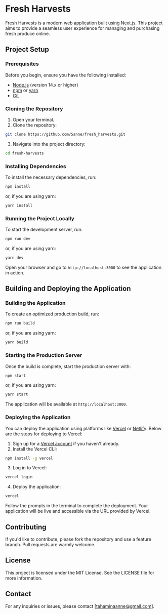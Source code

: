 # Fresh Harvests

Fresh Harvests is a modern web application built using Next.js. This project aims to provide a seamless user experience for managing and purchasing fresh produce online.

## Project Setup

### Prerequisites

Before you begin, ensure you have the following installed:

- [Node.js](https://nodejs.org/) (version 14.x or higher)
- [npm](https://www.npmjs.com/) or [yarn](https://yarnpkg.com/)
- [Git](https://git-scm.com/)

### Cloning the Repository

1. Open your terminal.
2. Clone the repository:

```bash
git clone https://github.com/5anne/fresh_harvests.git
```

3. Navigate into the project directory:

```bash
cd fresh-harvests
```

### Installing Dependencies

To install the necessary dependencies, run:

```bash
npm install
```

or, if you are using yarn:

```bash
yarn install
```

### Running the Project Locally

To start the development server, run:

```bash
npm run dev
```

or, if you are using yarn:

```bash
yarn dev
```

Open your browser and go to `http://localhost:3000` to see the application in action.

## Building and Deploying the Application

### Building the Application

To create an optimized production build, run:

```bash
npm run build
```

or, if you are using yarn:

```bash
yarn build
```

### Starting the Production Server

Once the build is complete, start the production server with:

```bash
npm start
```

or, if you are using yarn:

```bash
yarn start
```

The application will be available at `http://localhost:3000`.

### Deploying the Application

You can deploy the application using platforms like [Vercel](https://vercel.com/) or [Netlify](https://www.netlify.com/). Below are the steps for deploying to Vercel:

1. Sign up for a [Vercel account](https://vercel.com/signup) if you haven't already.
2. Install the Vercel CLI:

```bash
npm install -g vercel
```

3. Log in to Vercel:

```bash
vercel login
```

4. Deploy the application:

```bash
vercel
```

Follow the prompts in the terminal to complete the deployment. Your application will be live and accessible via the URL provided by Vercel.

## Contributing

If you'd like to contribute, please fork the repository and use a feature branch. Pull requests are warmly welcome.

## License

This project is licensed under the MIT License. See the LICENSE file for more information.

## Contact

For any inquiries or issues, please contact [tahaminaanne@gmail.com].

